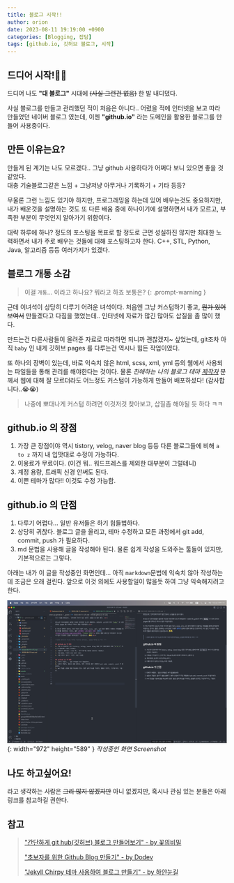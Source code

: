 ```yaml
---
title: 블로그 시작!!
author: orion
date: 2023-08-11 19:19:00 +0900
categories: [Blogging, 잡담]
tags: [github.io, 깃허브 블로그, 시작]
---
```


## 드디어 시작!🎉🎉
드디어 나도 **"대 블로그"** 시대에 ~~(사실 그런건 없음)~~ 한 발 내디뎠다.  

사실 블로그를 만들고 관리했던 적이 처음은 아니다.. 어렸을 적에 인터넷을 보고 따라 만들었던 네이버 블로그 였는데, 이젠  **"github.io"**  라는 도메인을 활용한 블로그를 만들어 사용중이다.  

## 만든 이유는요?
만들게 된 계기는 나도 모르겠다.. 그냥 github 사용하다가 어쩌다 보니 있으면 좋을 것 같았다.  
대충 기술블로그같은 느낌 + 그냥저냥 아무거나 기록하기 + 기타 등등?  

무울론 그런 느낌도 있기야 하지만, 프로그래밍을 하는데 있어 배우는것도 중요하지만, 내가 배운것을 설명하는 것도 또 다른 배움 중에 하나이기에 설명하면서 내가 모르고, 부족한 부분이 무엇인지 알아가기 위함이다.  

대략 하루에 하나? 정도의 포스팅을 목표로 할 정도로 근면 성실하진 않지만 최대한 노력하면서 내가 주로 배우는 것들에 대해 포스팅하고자 한다. C++, STL, Python, Java, 알고리즘 등등 여러가지가 있겠다.  


## 블로그 개통 소감
> 이걸 `개통`... 이라고 하나요? 뭐라고 하죠 보통은?
{: .prompt-warning }

근데 이녀석이 상당히 다루기 어려운 녀석이다. 처음엔 그냥 커스텀하기 좋고, ~~뭔가 있어보여서~~ 만들겠다고 다짐을 했었는데.. 인터넷에 자료가 많긴 많아도 삽질을 좀 많이 했다.  

만드는건 다른사람들이 올려준 자료로 따라하면 되니까 괜찮겠지~ 싶었는데, git조차 아직 `baby` 인 내게 깃허브 pages 를 다루는건 역시나 힘든 작업이였다.  

또 하나의 장벽이 있는데, 바로 익숙치 않은 html, scss, xml, yml 등의 웹에서 사용되는 파일들을 통해 관리를 해야한다는 것이다. 물론 *친애하는 나의 블로그 테마 [제작자](https://github.com/cotes2020, "Cotes 깃허브")* 분께서 웹에 대해 잘 모르더라도 어느정도 커스텀이 가능하게 만들어 배포하셨다! (감사합니다..😭😭)  

>나중에 뽀대나게 커스텀 하려면 이것저것 찾아보고, 삽질좀 해야될 듯 하다 ㅋㅋ

## github.io 의 장점
1. 가장 큰 장점이야 역시 tistory, velog, naver blog 등등 다른 블로그들에 비해 `a to z` 까지 내 입맛대로 수정이 가능하다.
2. 이용료가 무료이다. (이건 뭐.. 워드프레스를 제외한 대부분이 그럴테니)
3. 계정 용량, 트래픽 신경 안써도 된다. 
4. 이쁜 테마가 많다!! 이것도 수정 가능함.

## github.io 의 단점
1. 다루기 어렵다... 일반 유저들은 하기 힘들법하다. 
2. 상당히 귀찮다. 블로그 글을 올리고, 테마 수정하고 모든 과정에서 git add, commit, push 가 필요하다.
3. md 문법을 사용해 글을 작성해야 된다. 물론 쉽게 작성을 도와주는 툴들이 있지만, 기본적으로는 그렇다.

아래는 내가 이 글을 작성중인 화면인데... 아직 `markdown`문법에 익숙치 않아 작성하는데 조금은 오래 걸린다. 앞으로 이것 외에도 사용할일이 많을듯 하여 그냥 익숙해지려고 한다.  

![작성중인 Screenshot](/assets/img/posts/2023-08-11/시작/스크린샷.png){: width="972" height="589" }
_작성중인 화면 Screenshot_

## 나도 하고싶어요!
라고 생각하는 사람은 ~~그리 많지 않겠지만~~ 아니 없겠지만, 혹시나 관심 있는 분들은 아래 링크를 참고하길 권한다.  


## 참고
> ["간단하게 git hub(깃허브) 블로그 만들어보기" - by 꽃의비밀](https://www.omdroid.com/338)  
> 
> ["초보자를 위한 Github Blog 만들기" - by Dodev](https://wlqmffl0102.github.io/posts/Making-Git-blogs-for-beginners-1/)  
> 
> ["Jekyll Chirpy 테마 사용하여 블로그 만들기" - by 하얀눈길](https://www.irgroup.org/posts/jekyll-chirpy/)







